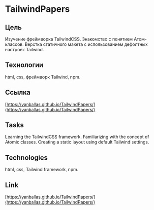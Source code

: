# TailwindPapers

## Цель

Изучение фреймворка TailwindCSS. Знакомство с понятием Атом-классов. Верстка статичного макета с использованием дефолтных настроек Tailwind.

## Технологии

html, css, фреймворк Tailwind, npm.

## Ссылка

[https://yanballas.github.io/TailwindPapers/](https://yanballas.github.io/TailwindPapers/)

## Tasks

Learning the TailwindCSS framework. Familiarizing with the concept of Atomic classes. Creating a static layout using default Tailwind settings.

## Technologies

html, css, Tailwind framework, npm.

## Link

[https://yanballas.github.io/TailwindPapers/](https://yanballas.github.io/TailwindPapers/)
